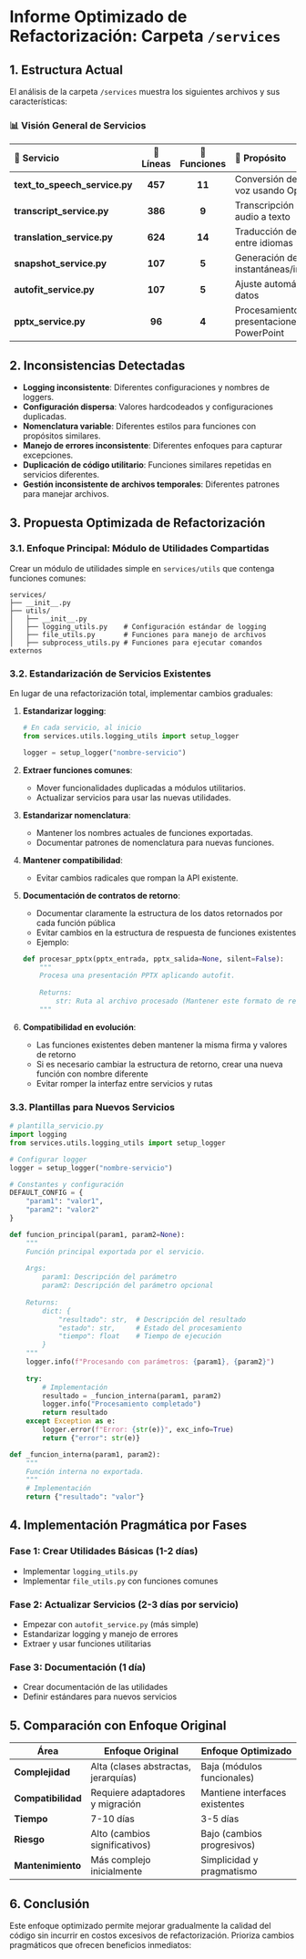 # Informe Optimizado de Refactorización: Carpeta `/services`

## 1. Estructura Actual

El análisis de la carpeta `/services` muestra los siguientes archivos y sus características:

### 📊 Visión General de Servicios

<div align="center">

| 📄 Servicio | 📏 Líneas | 🔧 Funciones | 🎯 Propósito |
|:------------|:---------:|:------------:|:-------------|
| **text_to_speech_service.py** | **457** | **11** | Conversión de texto a voz usando OpenAI |
| **transcript_service.py** | **386** | **9** | Transcripción de audio a texto |
| **translation_service.py** | **624** | **14** | Traducción de textos entre idiomas |
| **snapshot_service.py** | **107** | **5** | Generación de instantáneas/informes |
| **autofit_service.py** | **107** | **5** | Ajuste automático de datos |
| **pptx_service.py** | **96** | **4** | Procesamiento de presentaciones PowerPoint |

</div>

## 2. Inconsistencias Detectadas

- **Logging inconsistente**: Diferentes configuraciones y nombres de loggers.
- **Configuración dispersa**: Valores hardcodeados y configuraciones duplicadas.
- **Nomenclatura variable**: Diferentes estilos para funciones con propósitos similares.
- **Manejo de errores inconsistente**: Diferentes enfoques para capturar excepciones.
- **Duplicación de código utilitario**: Funciones similares repetidas en servicios diferentes.
- **Gestión inconsistente de archivos temporales**: Diferentes patrones para manejar archivos.

## 3. Propuesta Optimizada de Refactorización

### 3.1. Enfoque Principal: Módulo de Utilidades Compartidas

Crear un módulo de utilidades simple en `services/utils` que contenga funciones comunes:

```
services/
├── __init__.py
├── utils/
│   ├── __init__.py
│   ├── logging_utils.py    # Configuración estándar de logging
│   ├── file_utils.py       # Funciones para manejo de archivos
│   ├── subprocess_utils.py # Funciones para ejecutar comandos externos
```

### 3.2. Estandarización de Servicios Existentes

En lugar de una refactorización total, implementar cambios graduales:

1. **Estandarizar logging**:
   ```python
   # En cada servicio, al inicio
   from services.utils.logging_utils import setup_logger
   
   logger = setup_logger("nombre-servicio")
   ```

2. **Extraer funciones comunes**:
   - Mover funcionalidades duplicadas a módulos utilitarios.
   - Actualizar servicios para usar las nuevas utilidades.

3. **Estandarizar nomenclatura**:
   - Mantener los nombres actuales de funciones exportadas.
   - Documentar patrones de nomenclatura para nuevas funciones.

4. **Mantener compatibilidad**:
   - Evitar cambios radicales que rompan la API existente.

5. **Documentación de contratos de retorno**:
   - Documentar claramente la estructura de los datos retornados por cada función pública
   - Evitar cambios en la estructura de respuesta de funciones existentes
   - Ejemplo:
   ```python
   def procesar_pptx(pptx_entrada, pptx_salida=None, silent=False):
       """
       Procesa una presentación PPTX aplicando autofit.
       
       Returns:
           str: Ruta al archivo procesado (Mantener este formato de retorno para compatibilidad)
       """
   ```

6. **Compatibilidad en evolución**:
   - Las funciones existentes deben mantener la misma firma y valores de retorno
   - Si es necesario cambiar la estructura de retorno, crear una nueva función con nombre diferente
   - Evitar romper la interfaz entre servicios y rutas

### 3.3. Plantillas para Nuevos Servicios

```python
# plantilla_servicio.py
import logging
from services.utils.logging_utils import setup_logger

# Configurar logger
logger = setup_logger("nombre-servicio")

# Constantes y configuración
DEFAULT_CONFIG = {
    "param1": "valor1",
    "param2": "valor2"
}

def funcion_principal(param1, param2=None):
    """
    Función principal exportada por el servicio.
    
    Args:
        param1: Descripción del parámetro
        param2: Descripción del parámetro opcional
        
    Returns:
        dict: {
            "resultado": str,  # Descripción del resultado
            "estado": str,     # Estado del procesamiento
            "tiempo": float    # Tiempo de ejecución
        }
    """
    logger.info(f"Procesando con parámetros: {param1}, {param2}")
    
    try:
        # Implementación
        resultado = _funcion_interna(param1, param2)
        logger.info("Procesamiento completado")
        return resultado
    except Exception as e:
        logger.error(f"Error: {str(e)}", exc_info=True)
        return {"error": str(e)}

def _funcion_interna(param1, param2):
    """
    Función interna no exportada.
    """
    # Implementación
    return {"resultado": "valor"}
```

## 4. Implementación Pragmática por Fases

### Fase 1: Crear Utilidades Básicas (1-2 días)
- Implementar `logging_utils.py`
- Implementar `file_utils.py` con funciones comunes

### Fase 2: Actualizar Servicios (2-3 días por servicio)
- Empezar con `autofit_service.py` (más simple)
- Estandarizar logging y manejo de errores
- Extraer y usar funciones utilitarias

### Fase 3: Documentación (1 día)
- Crear documentación de las utilidades
- Definir estándares para nuevos servicios

## 5. Comparación con Enfoque Original

| Área | Enfoque Original | Enfoque Optimizado |
|------|------------------|-------------------|
| **Complejidad** | Alta (clases abstractas, jerarquías) | Baja (módulos funcionales) |
| **Compatibilidad** | Requiere adaptadores y migración | Mantiene interfaces existentes |
| **Tiempo** | 7-10 días | 3-5 días |
| **Riesgo** | Alto (cambios significativos) | Bajo (cambios progresivos) |
| **Mantenimiento** | Más complejo inicialmente | Simplicidad y pragmatismo |

## 6. Conclusión

Este enfoque optimizado permite mejorar gradualmente la calidad del código sin incurrir en costos excesivos de refactorización. Prioriza cambios pragmáticos que ofrecen beneficios inmediatos: 